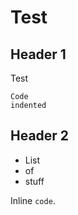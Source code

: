 Test
====

Header 1
--------
Test

    Code
    indented

Header 2
--------
* List
* of 
* stuff

Inline `code`.